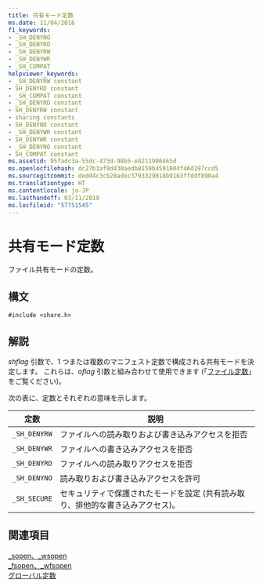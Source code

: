 ```yaml
---
title: 共有モード定数
ms.date: 11/04/2016
f1_keywords:
- _SH_DENYNO
- _SH_DENYRD
- _SH_DENYRW
- _SH_DENYWR
- _SH_COMPAT
helpviewer_keywords:
- _SH_DENYRW constant
- SH_DENYRD constant
- _SH_COMPAT constant
- _SH_DENYRD constant
- SH_DENYRW constant
- sharing constants
- SH_DENYNO constant
- _SH_DENYWR constant
- SH_DENYWR constant
- _SH_DENYNO constant
- SH_COMPAT constant
ms.assetid: 95fadc3a-55dc-473d-98b5-e8211900465d
ms.openlocfilehash: dc27b3af0d430aedb8159b4591004f46d197ccd5
ms.sourcegitcommit: dedd4c3cb28adec3793329018b9163ffddf890a4
ms.translationtype: HT
ms.contentlocale: ja-JP
ms.lasthandoff: 03/11/2019
ms.locfileid: "57751545"
---
```

# <a name="sharing-constants"></a>共有モード定数

ファイル共有モードの定数。

## <a name="syntax"></a>構文

```
#include <share.h>
```

## <a name="remarks"></a>解説

*shflag* 引数で、1 つまたは複数のマニフェスト定数で構成される共有モードを決定します。 これらは、*oflag* 引数と組み合わせて使用できます (「[ファイル定数](../c-runtime-library/file-constants.md)」をご覧ください)。

次の表に、定数とそれぞれの意味を示します。

|定数|説明|
|--------------|-------------|
|`_SH_DENYRW`|ファイルへの読み取りおよび書き込みアクセスを拒否|
|`_SH_DENYWR`|ファイルへの書き込みアクセスを拒否|
|`_SH_DENYRD`|ファイルへの読み取りアクセスを拒否|
|`_SH_DENYNO`|読み取りおよび書き込みアクセスを許可|
|`_SH_SECURE`|セキュリティで保護されたモードを設定 (共有読み取り、排他的な書き込みアクセス)。|

## <a name="see-also"></a>関連項目

[_sopen、_wsopen](../c-runtime-library/reference/sopen-wsopen.md)<br/>
[_fsopen、_wfsopen](../c-runtime-library/reference/fsopen-wfsopen.md)<br/>
[グローバル定数](../c-runtime-library/global-constants.md)
